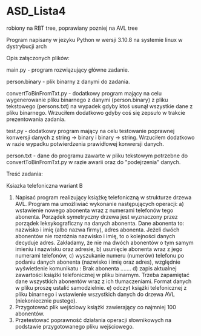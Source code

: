 # ASD_Lista4

robiony na RBT tree, poprawiany pozniej na AVL tree

Program napisany w jezyku Python w wersji 3.10.8 na systemie linux w dystrybucji arch



Opis załączonych plików:

main.py - program rozwiązujący główne zadanie.

person.binary - plik binarny z danymi do zadania.

convertToBinFromTxt.py - dodatkowy program mający na celu wygenerowanie pliku binarnego z danymi (person.binary) z pliku tekstowego (persons.txt) na wypadek gdyby ktoś usunął wszystkie dane z pliku binarnego. Wrzuciłem dodatkowo gdyby coś się zepsuło w trakcie prezentowania zadania.

test.py - dodatkowy program mający na celu testowanie poprawnej konwersji danych z string -> binary i binary -> string. Wrzuciłem dodatkowo w razie wypadku potwierdzenia prawidłowej konwersji danych.

person.txt - dane do programu zawarte w pliku tekstowym potrzebne do convertToBinFromTxt.py w razie awarii oraz do "podejrzenia" danych.



Treść zadania:

Ksiazka telefoniczna wariant B

1. Napisać program realizujący książkę telefoniczną w strukturze drzewa AVL.
Program ma umożliwiać wykonanie następujących operacji:
a) wstawienie nowego abonenta wraz z numerami telefonów tego abonenta. Porządek
symetryczny drzewa jest wyznaczony przez porządek leksykograficzny na danych
abonenta. Dane abonenta to: nazwisko i imię (albo nazwa firmy), adres abonenta. Jeżeli
dwóch abonentów nie rozróżnia nazwisko i imię, to o kolejności danych decyduje adres.
Zakładamy, że nie ma dwóch abonentów o tym samym imieniu i nazwisku oraz adresie,
b) usunięcie abonenta wraz z jego numerami telefonów,
c) wyszukanie numeru (numerów) telefonu po podaniu danych abonenta (nazwisko i imię
oraz adres), względnie wyświetlenie komunikatu : Brak abonenta .......
d) zapis aktualnej zawartości książki telefonicznej w pliku binarnym. Trzeba zapamiętać
dane wszystkich abonentów wraz z ich tłumaczeniami. Format danych w pliku proszę
ustalić samodzielnie.
e) odczyt książki telefonicznej z pliku binarnego i wstawienie wszystkich danych do
drzewa AVL (niekoniecznie pustego).
2. Przygotować plik wejściowy książki zawierający co najmniej 100 abonentów.
3. Przetestować poprawność działania operacji słownikowych na podstawie przygotowanego
pliku wejściowego.
